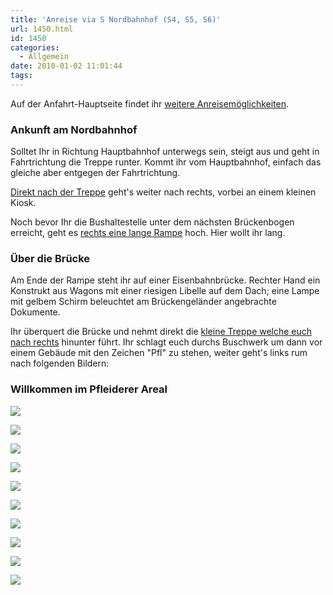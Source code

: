 ```yaml
---
title: 'Anreise via S Nordbahnhof (S4, S5, S6)'
url: 1450.html
id: 1450
categories:
  - Allgemein
date: 2010-01-02 11:01:44
tags:
---
```


Auf der Anfahrt-Hauptseite findet ihr [weitere Anreisemöglichkeiten](../?page_id=713).

### Ankunft am Nordbahnhof

Solltet Ihr in Richtung Hauptbahnhof unterwegs sein, steigt aus und  geht in Fahrtrichtung die Treppe runter. Kommt ihr vom Hauptbahnhof,  einfach das gleiche aber entgegen der Fahrtrichtung.

[Direkt nach der Treppe](http://www.openstreetmap.org/?mlat=48.80320&amp;mlon=9.18980&amp;zoom=17&amp;layers=B000FTF) geht's weiter nach rechts, vorbei an einem kleinen Kiosk.

Noch  bevor Ihr die Bushaltestelle unter dem nächsten Brückenbogen erreicht,  geht es [rechts eine lange Rampe](http://www.openstreetmap.org/?mlat=48.80260&amp;mlon=9.18980&amp;zoom=17&amp;layers=B000FTF) hoch. Hier wollt ihr lang.

### Über die Brücke

Am Ende  der Rampe steht ihr auf einer Eisenbahnbrücke. Rechter Hand ein  Konstrukt aus Wagons mit einer riesigen Libelle auf dem Dach; eine Lampe  mit gelbem Schirm beleuchtet am Brückengeländer angebrachte Dokumente.

Ihr  überquert die Brücke und nehmt direkt die [kleine Treppe welche euch  nach rechts](http://www.openstreetmap.org/?mlat=48.80160&amp;mlon=9.18720&amp;zoom=17&amp;layers=B000FTF) hinunter führt. Ihr schlagt euch durchs Buschwerk um dann  vor einem Gebäude mit den Zeichen "Pfl" zu stehen, weiter geht's links  rum nach folgenden Bildern:

### Willkommen im Pfleiderer Areal

[![](../wp-content/uploads/2010/05/img_3411-h600-label.png)](../wp-content/uploads/2010/05/img_3411-h600-label.png)

[![](../wp-content/uploads/2010/05/img_3412-h600-label.png)](../wp-content/uploads/2010/05/img_3412-h600-label.png)

[![](../wp-content/uploads/2010/05/img_3413-h600-label.png)](../wp-content/uploads/2010/05/img_3413-h600-label.png)

[![](../wp-content/uploads/2010/05/img_3414-h600-label.png)](../wp-content/uploads/2010/05/img_3414-h600-label.png)

[![](../wp-content/uploads/2010/05/img_3415-h600-label.png)](../wp-content/uploads/2010/05/img_3415-h600-label.png)

[![](../wp-content/uploads/2010/05/img_3416-h600-label.png)](../wp-content/uploads/2010/05/img_3416-h600-label.png)

[![](../wp-content/uploads/2010/05/img_3417-h600-label.png)](../wp-content/uploads/2010/05/img_3417-h600-label.png)

[![](../wp-content/uploads/2010/05/img_3418-h600-label.png)](../wp-content/uploads/2010/05/img_3418-h600-label.png)

[![](../wp-content/uploads/2010/05/img_3419-h600-label.png)](../wp-content/uploads/2010/05/img_3419-h600-label.png)

[![](../wp-content/uploads/2010/05/img_3420-h600-label.png)](../wp-content/uploads/2010/05/img_3420-h600-label.png)